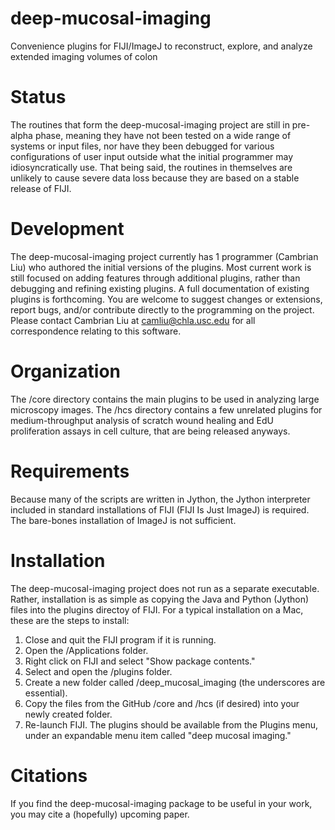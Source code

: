 deep-mucosal-imaging
====================

Convenience plugins for FIJI/ImageJ to reconstruct, explore, and analyze extended imaging volumes of colon

# Status
The routines that form the deep-mucosal-imaging project are still in pre-alpha phase, meaning they have not been tested on a wide range of systems or input files, nor have they been debugged for various configurations of user input outside what the initial programmer may idiosyncratically use. That being said, the routines in themselves are unlikely to cause severe data loss because they are based on a stable release of FIJI.

# Development
The deep-mucosal-imaging project currently has 1 programmer (Cambrian Liu) who authored the initial versions of the plugins. Most current work is still focused on adding features through additional plugins, rather than debugging and refining existing plugins. A full documentation of existing plugins is forthcoming. You are welcome to suggest changes or extensions, report bugs, and/or contribute directly to the programming on the project. Please contact Cambrian Liu at camliu@chla.usc.edu for all correspondence relating to this software. 

# Organization
The /core directory contains the main plugins to be used in analyzing large microscopy images. The /hcs directory contains a few unrelated plugins for medium-throughput analysis of scratch wound healing and EdU proliferation assays in cell culture, that are being released anyways.

# Requirements
Because many of the scripts are written in Jython, the Jython interpreter included in standard installations of FIJI (FIJI Is Just ImageJ) is required. The bare-bones installation of ImageJ is not sufficient.

# Installation
The deep-mucosal-imaging project does not run as a separate executable. Rather, installation is as simple as copying the Java and Python (Jython) files into the plugins directoy of FIJI. For a typical installation on a Mac, these are the steps to install:

1. Close and quit the FIJI program if it is running.
2. Open the /Applications folder.
3. Right click on FIJI and select "Show package contents."
4. Select and open the /plugins folder.
5. Create a new folder called /deep_mucosal_imaging (the underscores are essential).
6. Copy the files from the GitHub /core and /hcs (if desired) into your newly created folder.
7. Re-launch FIJI. The plugins should be available from the Plugins menu, under an expandable menu item called "deep mucosal imaging."

# Citations
If you find the deep-mucosal-imaging package to be useful in your work, you may cite a (hopefully) upcoming paper.
